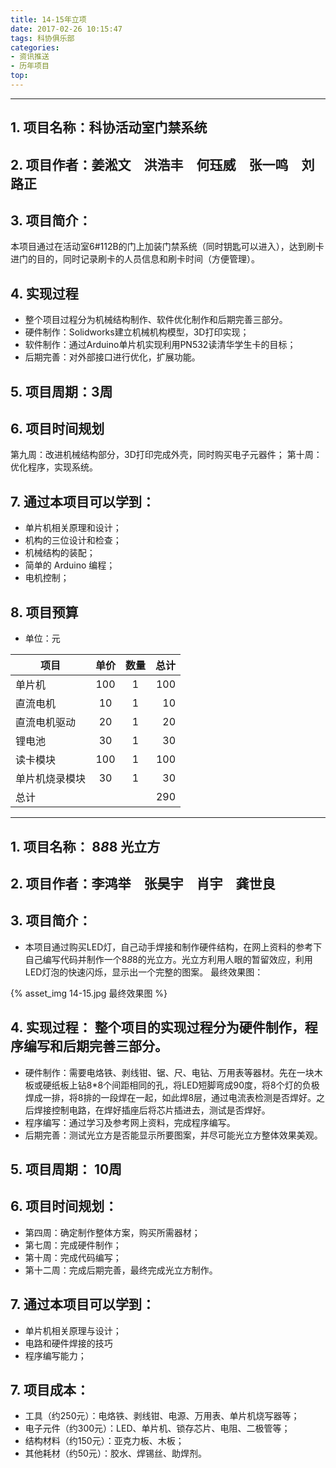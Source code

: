 ```yaml
---
title: 14-15年立项
date: 2017-02-26 10:15:47
tags: 科协俱乐部
categories: 
- 资讯推送
- 历年项目
top:
---
```

***
## 1. 项目名称：科协活动室门禁系统
## 2. 项目作者：姜淞文　洪浩丰　何珏威　张一鸣　刘路正
## 3. 项目简介：
本项目通过在活动室6#112B的门上加装门禁系统（同时钥匙可以进入），达到刷卡进门的目的，同时记录刷卡的人员信息和刷卡时间（方便管理）。

<!-- more -->

## 4. 实现过程
- 整个项目过程分为机械结构制作、软件优化制作和后期完善三部分。 
- 硬件制作：Solidworks建立机械机构模型，3D打印实现；
- 软件制作：通过Arduino单片机实现利用PN532读清华学生卡的目标；
- 后期完善：对外部接口进行优化，扩展功能。

## 5. 项目周期：3周
## 6. 项目时间规划
第九周：改进机械结构部分，3D打印完成外壳，同时购买电子元器件；
第十周：优化程序，实现系统。
## 7. 通过本项目可以学到：
- 单片机相关原理和设计；
- 机构的三位设计和检查；
- 机械结构的装配；
- 简单的 Arduino 编程；
- 电机控制；

## 8. 项目预算
- 单位：元

| 项目 | 单价 | 数量 | 总计 |
| -------- |:-----: | :------: | -----:|
|单片机 | 100 | 1 | 100 |
| 直流电机 | 10 | 1 | 10 |
|直流电机驱动 | 20 | 1 | 20 |
|锂电池 | 30 | 1 | 30 |
|读卡模块 | 100 | 1 | 100 |
|单片机烧录模块 | 30 |1 | 30 |
|总计 | | | 290 |




---





## 1. 项目名称： 8*8*8 光立方
## 2. 项目作者：李鸿举　张昊宇　肖宇　龚世良
## 3. 项目简介： 
- 本项目通过购买LED灯，自己动手焊接和制作硬件结构，在网上资料的参考下自己编写代码并制作一个8*8*8的光立方。光立方利用人眼的暂留效应，利用LED灯泡的快速闪烁，显示出一个完整的图案。
最终效果图：

{% asset_img 14-15.jpg 最终效果图 %}

## 4. 实现过程： 整个项目的实现过程分为硬件制作，程序编写和后期完善三部分。 
- 硬件制作：需要电烙铁、剥线钳、锯、尺、电钻、万用表等器材。先在一块木板或硬纸板上钻8*8个间距相同的孔，将LED短脚弯成90度，将8个灯的负极焊成一排，将8排的一段焊在一起，如此焊8层，通过电流表检测是否焊好。之后焊接控制电路，在焊好插座后将芯片插进去，测试是否焊好。
- 程序编写：通过学习及参考网上资料，完成程序编写。
- 后期完善：测试光立方是否能显示所要图案，并尽可能光立方整体效果美观。

## 5. 项目周期： 10周

## 6. 项目时间规划：
- 第四周：确定制作整体方案，购买所需器材；
- 第七周：完成硬件制作；
- 第十周：完成代码编写；
- 第十二周：完成后期完善，最终完成光立方制作。 

## 7. 通过本项目可以学到：
- 单片机相关原理与设计；
- 电路和硬件焊接的技巧
- 程序编写能力；

## 7. 项目成本： 
- 工具（约250元）：电烙铁、剥线钳、电源、万用表、单片机烧写器等；
- 电子元件（约300元）：LED、单片机、锁存芯片、电阻、二极管等；
- 结构材料（约150元）：亚克力板、木板；
- 其他耗材（约50元）：胶水、焊锡丝、助焊剂。

